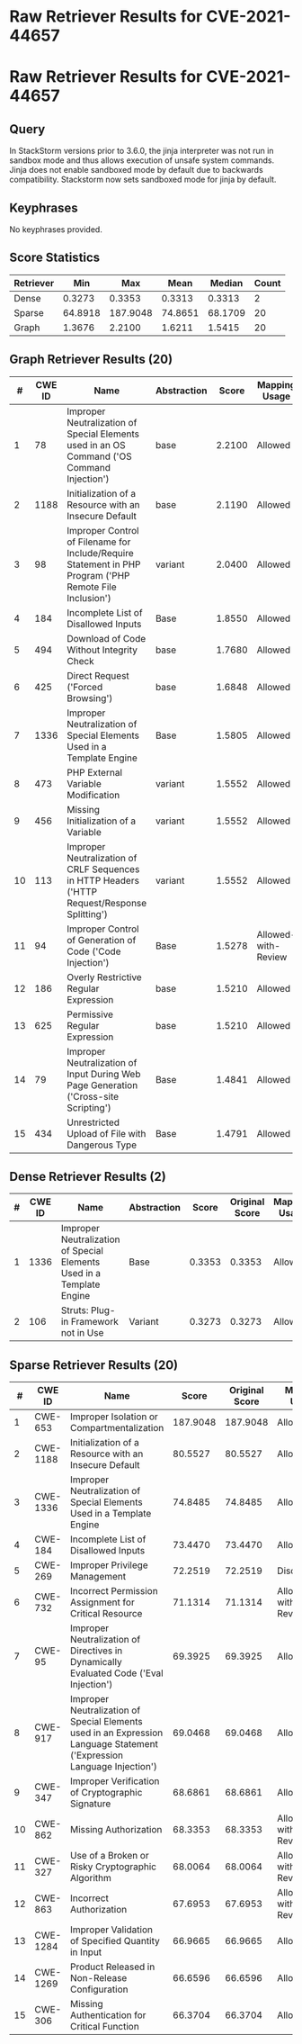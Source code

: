 # Raw Retriever Results for CVE-2021-44657

# Raw Retriever Results for CVE-2021-44657

## Query
In StackStorm versions prior to 3.6.0, the jinja interpreter was not run in sandbox mode and thus allows execution of unsafe system commands. Jinja does not enable sandboxed mode by default due to backwards compatibility. Stackstorm now sets sandboxed mode for jinja by default.

## Keyphrases
No keyphrases provided.

## Score Statistics
| Retriever | Min | Max | Mean | Median | Count |
|-----------|-----|-----|------|--------|-------|
| Dense | 0.3273 | 0.3353 | 0.3313 | 0.3313 | 2 |
| Sparse | 64.8918 | 187.9048 | 74.8651 | 68.1709 | 20 |
| Graph | 1.3676 | 2.2100 | 1.6211 | 1.5415 | 20 |

## Graph Retriever Results (20)
| # | CWE ID | Name | Abstraction | Score | Mapping Usage |
|---|--------|------|-------------|-------|---------------|
| 1 | 78 | Improper Neutralization of Special Elements used in an OS Command ('OS Command Injection') | base | 2.2100 | Allowed |
| 2 | 1188 | Initialization of a Resource with an Insecure Default | base | 2.1190 | Allowed |
| 3 | 98 | Improper Control of Filename for Include/Require Statement in PHP Program ('PHP Remote File Inclusion') | variant | 2.0400 | Allowed |
| 4 | 184 | Incomplete List of Disallowed Inputs | Base | 1.8550 | Allowed |
| 5 | 494 | Download of Code Without Integrity Check | base | 1.7680 | Allowed |
| 6 | 425 | Direct Request ('Forced Browsing') | base | 1.6848 | Allowed |
| 7 | 1336 | Improper Neutralization of Special Elements Used in a Template Engine | Base | 1.5805 | Allowed |
| 8 | 473 | PHP External Variable Modification | variant | 1.5552 | Allowed |
| 9 | 456 | Missing Initialization of a Variable | variant | 1.5552 | Allowed |
| 10 | 113 | Improper Neutralization of CRLF Sequences in HTTP Headers ('HTTP Request/Response Splitting') | variant | 1.5552 | Allowed |
| 11 | 94 | Improper Control of Generation of Code ('Code Injection') | Base | 1.5278 | Allowed-with-Review |
| 12 | 186 | Overly Restrictive Regular Expression | base | 1.5210 | Allowed |
| 13 | 625 | Permissive Regular Expression | base | 1.5210 | Allowed |
| 14 | 79 | Improper Neutralization of Input During Web Page Generation ('Cross-site Scripting') | Base | 1.4841 | Allowed |
| 15 | 434 | Unrestricted Upload of File with Dangerous Type | Base | 1.4791 | Allowed |

## Dense Retriever Results (2)
| # | CWE ID | Name | Abstraction | Score | Original Score | Mapping Usage |
|---|--------|------|-------------|-------|----------------|---------------|
| 1 | 1336 | Improper Neutralization of Special Elements Used in a Template Engine | Base | 0.3353 | 0.3353 | Allowed |
| 2 | 106 | Struts: Plug-in Framework not in Use | Variant | 0.3273 | 0.3273 | Allowed |

## Sparse Retriever Results (20)
| # | CWE ID | Name | Score | Original Score | Mapping Usage |
|---|--------|------|-------|---------------|---------------|
| 1 | CWE-653 | Improper Isolation or Compartmentalization | 187.9048 | 187.9048 | Allowed |
| 2 | CWE-1188 | Initialization of a Resource with an Insecure Default | 80.5527 | 80.5527 | Allowed |
| 3 | CWE-1336 | Improper Neutralization of Special Elements Used in a Template Engine | 74.8485 | 74.8485 | Allowed |
| 4 | CWE-184 | Incomplete List of Disallowed Inputs | 73.4470 | 73.4470 | Allowed |
| 5 | CWE-269 | Improper Privilege Management | 72.2519 | 72.2519 | Discouraged |
| 6 | CWE-732 | Incorrect Permission Assignment for Critical Resource | 71.1314 | 71.1314 | Allowed-with-Review |
| 7 | CWE-95 | Improper Neutralization of Directives in Dynamically Evaluated Code ('Eval Injection') | 69.3925 | 69.3925 | Allowed |
| 8 | CWE-917 | Improper Neutralization of Special Elements used in an Expression Language Statement ('Expression Language Injection') | 69.0468 | 69.0468 | Allowed |
| 9 | CWE-347 | Improper Verification of Cryptographic Signature | 68.6861 | 68.6861 | Allowed |
| 10 | CWE-862 | Missing Authorization | 68.3353 | 68.3353 | Allowed-with-Review |
| 11 | CWE-327 | Use of a Broken or Risky Cryptographic Algorithm | 68.0064 | 68.0064 | Allowed-with-Review |
| 12 | CWE-863 | Incorrect Authorization | 67.6953 | 67.6953 | Allowed-with-Review |
| 13 | CWE-1284 | Improper Validation of Specified Quantity in Input | 66.9665 | 66.9665 | Allowed |
| 14 | CWE-1269 | Product Released in Non-Release Configuration | 66.6596 | 66.6596 | Allowed |
| 15 | CWE-306 | Missing Authentication for Critical Function | 66.3704 | 66.3704 | Allowed |
